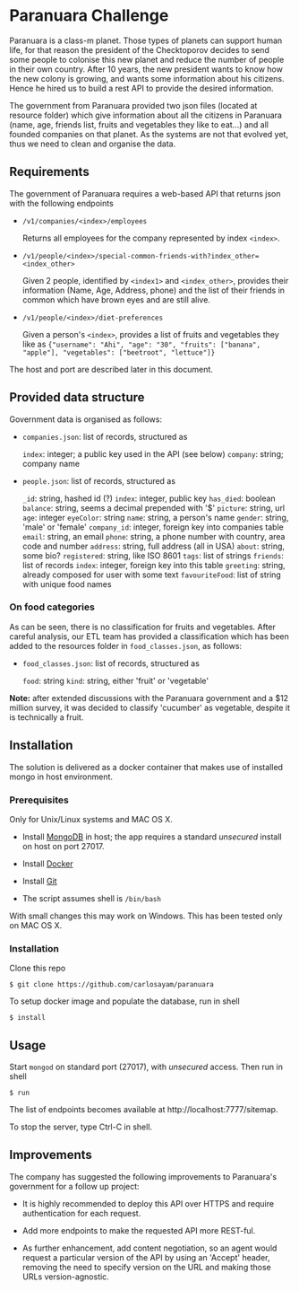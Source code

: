 # Paranuara Challenge

Paranuara is a class-m planet. Those types of planets can support human life, for that reason the president of the Checktoporov decides to send some people to colonise this new planet and
reduce the number of people in their own country. After 10 years, the new president wants to know how the new colony is growing, and wants some information about his citizens. Hence he hired us to build a rest API to provide the desired information.

The government from Paranuara provided two json files (located at resource folder) which give information about all the citizens in Paranuara (name, age, friends list, fruits and vegetables they like to eat...) and all founded companies on that planet. As the systems are not that evolved yet, thus we need to clean and organise the data.

## Requirements

The government of Paranuara requires a web-based API that returns json with the following endpoints

- `/v1/companies/<index>/employees`

  Returns all employees for the company represented by index `<index>`.

- `/v1/people/<index>/special-common-friends-with?index_other=<index_other>`

  Given 2 people, identified by `<index1>` and `<index_other>`, provides their information (Name, Age, Address, phone) and the list of their friends in common which have brown eyes and are still alive.

- `/v1/people/<index>/diet-preferences`

  Given a person's `<index>`, provides a list of fruits and vegetables they like as `{"username": "Ahi", "age": "30", "fruits": ["banana", "apple"], "vegetables": ["beetroot", "lettuce"]}`

The host and port are described later in this document.

## Provided data structure

Government data is organised as follows:

- `companies.json`: list of records, structured as

  `index`: integer; a public key used in the API (see below)
  `company`: string; company name

- `people.json`: list of records, structured as

  `_id`: string, hashed id (?)
  `index`: integer, public key
  `has_died`: boolean
  `balance`: string, seems a decimal prepended with '$'
  `picture`: string, url
  `age`: integer
  `eyeColor`: string
  `name`: string, a person's name
  `gender`: string, 'male' or 'female'
  `company_id`: integer, foreign key into companies table
  `email`: string, an email
  `phone`: string, a phone number with country, area code and number
  `address`: string, full address (all in USA)
  `about`: string, some bio?
  `registered`: string, like ISO 8601
  `tags`: list of strings
  `friends`: list of records
    `index`: integer, foreign key into this table
  `greeting`: string, already composed for user with some text
  `favouriteFood`: list of string with unique food names

### On food categories

As can be seen, there is no classification for fruits and vegetables. After careful analysis, our ETL team has provided a classification which has been added to the resources folder in `food_classes.json`, as follows:

- `food_classes.json`: list of records, structured as

  `food`: string
  `kind`: string, either 'fruit' or 'vegetable'

**Note:** after extended discussions with the Paranuara government and a $12 million survey, it was decided to classify 'cucumber' as vegetable, despite it is technically a fruit.

## Installation

The solution is delivered as a docker container that makes use of installed mongo in host environment.

### Prerequisites

Only for Unix/Linux systems and MAC OS X.

- Install [MongoDB](https://www.mongodb.com) in host; the app requires a standard _unsecured_ install on host on port 27017.

- Install [Docker](https://www.docker.com/get-docker)

- Install [Git](https://git-scm.com/book/en/v2/Getting-Started-Installing-Git)

- The script assumes shell is `/bin/bash`

With small changes this may work on Windows. This has been tested only on MAC OS X.

### Installation

Clone this repo

    $ git clone https://github.com/carlosayam/paranuara

To setup docker image and populate the database, run in shell

    $ install

## Usage

Start `mongod` on standard port (27017), with _unsecured_ access. Then run in shell

    $ run

The list of endpoints becomes available at http://localhost:7777/sitemap.

To stop the server, type Ctrl-C in shell.

## Improvements

The company has suggested the following improvements to Paranuara's government for a follow up project:

- It is highly recommended to deploy this API over HTTPS and require authentication for each request.

- Add more endpoints to make the requested API more REST-ful.

- As further enhancement, add content negotiation, so an agent would request a particular version of the API by using an 'Accept' header, removing the need to specify version on the URL and making those URLs version-agnostic.